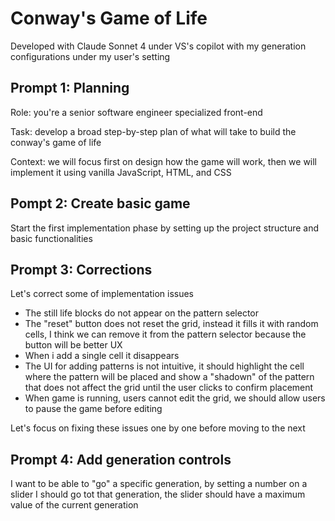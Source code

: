 # Conway's Game of Life

Developed with Claude Sonnet 4 under VS's copilot with my generation
configurations under my user's setting

## Prompt 1: Planning

Role: you're a senior software engineer specialized front-end

Task: develop a broad step-by-step plan of what will take to build the conway's
game of life

Context: we will focus first on design how the game will work, then we will
implement it using vanilla JavaScript, HTML, and CSS

## Pompt 2: Create basic game

Start the first implementation phase by setting up the project structure and
basic functionalities

## Prompt 3: Corrections

Let's correct some of implementation issues

- The still life blocks do not appear on the pattern selector
- The "reset" button does not reset the grid, instead it fills it with random
  cells, I think we can remove it from the pattern selector because the button will be better UX
- When i add a single cell it disappears
- The UI for adding patterns is not intuitive, it should highlight the cell where the pattern will be placed and show a "shadown" of the pattern that does not affect the grid until the user clicks to confirm placement
- When game is running, users cannot edit the grid, we should allow users to pause the game before editing

Let's focus on fixing these issues one by one before moving to the next

## Prompt 4: Add generation controls

I want to be able to "go" a specific generation, by setting a number on a slider I should go tot that generation, the slider should have a maximum value of the current generation